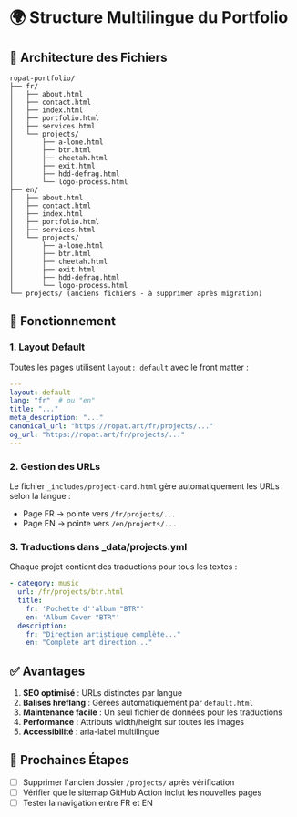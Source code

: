 # 🌍 Structure Multilingue du Portfolio

## 📁 Architecture des Fichiers

```
ropat-portfolio/
├── fr/
│   ├── about.html
│   ├── contact.html
│   ├── index.html
│   ├── portfolio.html
│   ├── services.html
│   └── projects/
│       ├── a-lone.html
│       ├── btr.html
│       ├── cheetah.html
│       ├── exit.html
│       ├── hdd-defrag.html
│       └── logo-process.html
├── en/
│   ├── about.html
│   ├── contact.html
│   ├── index.html
│   ├── portfolio.html
│   ├── services.html
│   └── projects/
│       ├── a-lone.html
│       ├── btr.html
│       ├── cheetah.html
│       ├── exit.html
│       ├── hdd-defrag.html
│       └── logo-process.html
└── projects/ (anciens fichiers - à supprimer après migration)
```

## 🎯 Fonctionnement

### 1. Layout Default
Toutes les pages utilisent `layout: default` avec le front matter :
```yaml
---
layout: default
lang: "fr"  # ou "en"
title: "..."
meta_description: "..."
canonical_url: "https://ropat.art/fr/projects/..."
og_url: "https://ropat.art/fr/projects/..."
---
```

### 2. Gestion des URLs
Le fichier `_includes/project-card.html` gère automatiquement les URLs selon la langue :
- Page FR → pointe vers `/fr/projects/...`
- Page EN → pointe vers `/en/projects/...`

### 3. Traductions dans _data/projects.yml
Chaque projet contient des traductions pour tous les textes :
```yaml
- category: music
  url: /fr/projects/btr.html
  title: 
    fr: 'Pochette d''album "BTR"'
    en: 'Album Cover "BTR"'
  description: 
    fr: "Direction artistique complète..."
    en: "Complete art direction..."
```

## ✅ Avantages

1. **SEO optimisé** : URLs distinctes par langue
2. **Balises hreflang** : Gérées automatiquement par `default.html`
3. **Maintenance facile** : Un seul fichier de données pour les traductions
4. **Performance** : Attributs width/height sur toutes les images
5. **Accessibilité** : aria-label multilingue

## 🔄 Prochaines Étapes

- [ ] Supprimer l'ancien dossier `/projects/` après vérification
- [ ] Vérifier que le sitemap GitHub Action inclut les nouvelles pages
- [ ] Tester la navigation entre FR et EN
